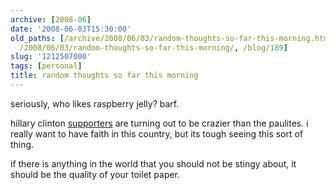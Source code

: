 ```yaml
---
archive: [2008-06]
date: '2008-06-03T15:30:00'
old_paths: [/archive/2008/06/03/random-thoughts-so-far-this-morning.html, /wp/2008/06/03/random-thoughts-so-far-this-morning/,
  /2008/06/03/random-thoughts-so-far-this-morning/, /blog/189]
slug: '1212507000'
tags: [personal]
title: random thoughts so far this morning
---
```


seriously, who likes raspberry jelly? barf.

hillary clinton [supporters][1] are turning out to be crazier than the
paulites. i really want to have faith in this country, but its tough
seeing this sort of thing.

if there is anything in the world that you should not be stingy about, it
should be the quality of your toilet paper.

[1]: https://www.dailykos.com/story/2008/05/31/525972/-Hillary-s-Supporters-at-the-Meeting-are-a-Disgrace-Updated

